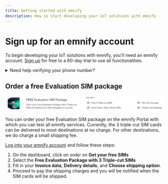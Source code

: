 ```yaml
---
title: Getting started with emnify
description: How to start developing your IoT solutions with emnify
---
```

# Sign up for an emnify account

To begin developing your IoT solutions with emnify, you'll need an emnify account.
[Sign up](https://portal.emnify.com/sign/up) for free to a 60-day trial to use all functionalities.

<details className="custom-details-troubleshooting">
  <summary>Need help verifying your phone number?</summary>
    <p>When filling out our <a href="https://portal.emnify.com/sign/up" target="_blank">sign-up form</a>, you may have issues verifying your phone number.</p>
    <p>Here are a few common error messages and what to do if you see them:</p>
    <b>SMS verification not possible</b>
    <ul>
      <li>Try registering with another phone number.</li>
      <li><a href="https://www.emnify.com/talk-to-us" target="_blank">Contact our sales team</a> to set up your account.</li>
    </ul>
    <b>You've reached the maximum login attempts</b>
    <ul>
      <li>Wait at least 10 minutes, and then try to log in again.</li>
      <li>If you've waited and your next attempt is blocked, <a href="https://www.emnify.com/talk-to-us" target="_blank">contact our sales team</a>.</li>
    </ul>
    <b>The verification code you entered is incorrect</b>
    <ul>
      <li>Re-enter your code and click <b>Verify</b> again.</li>
      <li>Click <b>Resend Code</b> and enter the new verification code once you've received it.</li>
      <li>Still having trouble? <a href="https://www.emnify.com/talk-to-us" target="_blank">Contact our sales team</a>.</li>
    </ul>
    <b>The CAPTCHA you entered is incorrect</b>
    <ul>
      <li>Re-enter the displayed CAPTCHA characters.</li>
      <li>Keep in mind that CAPTCHA shows both upper and lowercase letters, so it's important to capitalize them exactly as they're shown.</li>
      <li>Still having trouble? <a href="https://www.emnify.com/talk-to-us" target="_blank">Contact our sales team</a>.</li>
    </ul>
</details>

## Order a free Evaluation SIM package

![Claim your free evaluation package with 3 triple-cut SIMs to kickstart your well-managed IoT journey. Includes: Free 3 triple-cut SIMs, form factor (Nano, Micro, Mini), our full coverage, and global fast shipping.](assets/portal-order-evaluation-pack.png)

You can order your free Evaluation SIM package on the emnify Portal with which you can test all emnify services.
Currently, the 3 triple-cut SIM cards can be delivered to most destinations at no charge.
For other destinations, we do charge a small shipping fee.

[Log into your emnify account](https://portal.emnify.com/sign) and follow these steps:

1. On the dashboard, click on order on **Get your free SIMs**
1. Select the **Free Evaluation Package with 3 Triple-cut SIMs**
1. Fill in your **Invoice data**, **Delivery details**, and **Choose shipping option**.
1. Proceed to pay the shipping charges and you will be notified when the SIM cards will be shipped.
